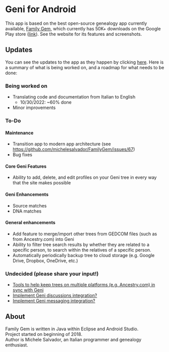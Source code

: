 # Geni for Android

This app is based on the best open-source genealogy app currently available, [Family Gem](https://www.familygem.app/), which currently has 50K+ downloads on the Google Play store ([link](https://play.google.com/store/apps/details?id=app.familygem)). See the website for its features and screenshots.

## Updates
You can see the updates to the app as they happen by clicking [here](../../commits/master?author=shmueldabomb441). 
Here is a summary of what is being worked on, and a roadmap for what needs to be done:

### Being worked on
 - Translating code and documentation from Italian to English
   - 10/30/2022: ~60% done 
 - Minor improvements
 
### To-Do

#### Maintenance

 - Transition app to modern app architecture (see https://github.com/michelesalvador/FamilyGem/issues/67)
 - Bug fixes
 
#### Core Geni Features
 - Ability to add, delete, and edit profiles on your Geni tree in every way that the site makes possible

#### Geni Enhancements
 - Source matches
 - DNA matches
 
#### General enhancements
 - Add feature to merge/import other trees from GEDCOM files (such as from Ancestry.com) into Geni
 - Ability to filter tree search results by whether they are related to a specific person, to search within the relatives of a specific person.
 - Automatically periodically backup tree to cloud storage (e.g. Google Drive, Dropbox, OneDrive, etc.)
### Undecided (please share your input!)
 - [Tools to help keep trees on multiple platforms (e.g. Ancestry.com) in sync with Geni](../../discussions/5)
 - [Implement Geni discussions integration?](../../discussions/2)
 - [Implement Geni messaging integration?](../../discussions/4)

## About
Family Gem is written in Java within Eclipse and Android Studio.  
Project started on beginning of 2018.  
Author is Michele Salvador, an Italian programmer and genealogy enthusiast.

